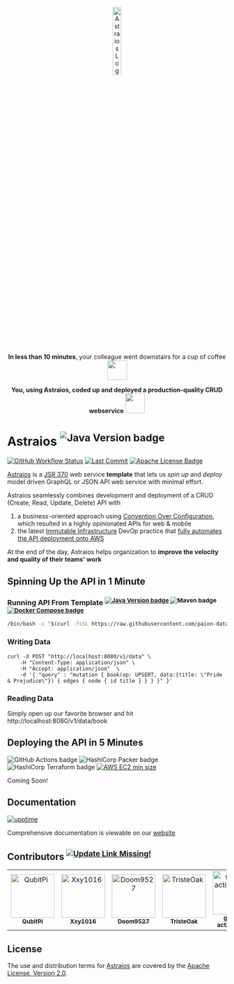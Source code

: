 <div align="center">
<img width="20%" alt="Astraios Logo" src="./docs/static/img/logo.png">
</div>

<div align="center">

<b>In less than 10 minutes</b>, your colleague went downstairs for a cup of coffee <img src="https://github.com/paion-data/astraios/assets/16126939/414e01bc-082d-4cc1-8478-b53c8c817943" width="45px" />

<b>You, using Astraios, coded up and deployed a production-quality CRUD webservice</b> <img src="https://github.com/paion-data/astraios/assets/16126939/283b3171-d960-4d53-8524-5eb6d97f4185" width="45px" />

</div>

Astraios <sup>![Java Version badge][Java Version badge]</sup>
========

[![GitHub Workflow Status][GitHub Workflow Status badge]][GitHub Workflow Status URL]
[![Last Commit][GitHub Last Commit badge]][GitHub Last Commit URL]
[![Apache License Badge]][Apache License, Version 2.0]

[Astraios] is a [JSR 370] web service **template** that lets us _spin up_ and _deploy_ model driven GraphQL or JSON API
web service with minimal effort.

Astraios seamlessly combines development and deployment of a CRUD (Create, Read, Update, Delete) API with

1. a business-oriented approach using [Convention Over Configuration](https://en.wikipedia.org/wiki/Convention_over_configuration), which resulted in a highly opinionated APIs for web & mobile
2. the latest
   [Immutable Infrastructure](https://www.hashicorp.com/resources/what-is-mutable-vs-immutable-infrastructure)
   DevOp practice that
   [fully automates the API deployment onto
  AWS](https://qubitpi.github.io/hashicorp-aws/)

At the end of the day, Astraios helps organization to **improve the velocity and quality of their teams' work**

Spinning Up the API in 1 Minute
-------------------------------

### Running API From Template <sup>[![Java Version badge][Java Version badge]](https://paion-data.github.io/astraios/docs/setup#installing-java--maven-on-mac) ![Maven badge][Maven badge] [![Docker Compose badge][Docker Compose badge]](https://docs.docker.com/engine/install/)</sup>

```bash
/bin/bash -c "$(curl -fsSL https://raw.githubusercontent.com/paion-data/astraios/master/quickstart.sh)"
```

### Writing Data

```curl
curl -X POST "http://localhost:8080/v1/data" \
    -H "Content-Type: application/json" \
    -H "Accept: application/json"  \
    -d '{ "query" : "mutation { book(op: UPSERT, data:{title: \"Pride & Prejudice\"}) { edges { node { id title } } } }" }'
```

### Reading Data

<!-- markdown-link-check-disable -->
Simply open up our favorite browser and hit http://localhost:8080/v1/data/book
<!-- markdown-link-check-enable -->

Deploying the API in 5 Minutes
------------------------------

![GitHub Actions badge][GitHub Actions badge]
![HashiCorp Packer badge][HashiCorp Packer badge]
![HashiCorp Terraform badge][HashiCorp Terraform badge]
[![AWS EC2 min size][AWS EC2 min size]](https://aws.amazon.com/ec2/instance-types/)

Coming Soon!

Documentation
-------------

[![upptime][upptime badge]][upptime url]

Comprehensive documentation is viewable on our [website][Documentation]

Contributors <sup>[![Update Link Missing!](https://img.shields.io/badge/Click%20To%20Update-00AA00.svg?style=for-the-badge&logo=githubactions&logoColor=white)](https://github.com/paion-data/astraios/actions/workflows/contributors.yml)</sup>
------------

<!-- readme: collaborators,contributors,bots -start -->
<table>
<tr>
    <td align="center">
        <a href="https://github.com/QubitPi">
            <img src="https://avatars.githubusercontent.com/u/16126939?v=4" width="100;" alt="QubitPi"/>
            <br />
            <sub><b>QubitPi</b></sub>
        </a>
    </td>
    <td align="center">
        <a href="https://github.com/Xxy1016">
            <img src="https://avatars.githubusercontent.com/u/125425805?v=4" width="100;" alt="Xxy1016"/>
            <br />
            <sub><b>Xxy1016</b></sub>
        </a>
    </td>
    <td align="center">
        <a href="https://github.com/Doom9527">
            <img src="https://avatars.githubusercontent.com/u/164460473?v=4" width="100;" alt="Doom9527"/>
            <br />
            <sub><b>Doom9527</b></sub>
        </a>
    </td>
    <td align="center">
        <a href="https://github.com/TristeOak">
            <img src="https://avatars.githubusercontent.com/u/100420496?v=4" width="100;" alt="TristeOak"/>
            <br />
            <sub><b>TristeOak</b></sub>
        </a>
    </td>
    <td align="center">
        <a href="https://github.com/github-actions[bot]">
            <img src="https://avatars.githubusercontent.com/in/15368?v=4" width="100;" alt="github-actions[bot]"/>
            <br />
            <sub><b>github-actions[bot]</b></sub>
        </a>
    </td></tr>
</table>
<!-- readme: collaborators,contributors,bots -end -->

License
-------

The use and distribution terms for [Astraios] are covered by the [Apache License, Version 2.0].

[Apache License Badge]: https://img.shields.io/badge/Apache%202.0-F25910.svg?style=for-the-badge&logo=Apache&logoColor=white
[Apache License, Version 2.0]: http://www.apache.org/licenses/LICENSE-2.0.html
[Astraios]: https://astraios.io
[AWS EC2 min size]: https://img.shields.io/badge/EC2-%E2%89%A5t2.small-FF9902?style=for-the-badge&logo=amazonec2&logoColor=white

[Documentation]: https://paion-data.github.io/astraios/
[Docker Compose badge]: https://img.shields.io/badge/Docker%20Compose-2596EC?style=for-the-badge&logo=docker&logoColor=white

[GitHub Actions badge]: https://img.shields.io/badge/GitHub%20Actions-2088FF?style=for-the-badge&logo=githubactions&logoColor=white
[GitHub Last Commit badge]: https://img.shields.io/github/last-commit/paion-data/astraios/master?logo=github&style=for-the-badge
[GitHub Last Commit URL]: https://github.com/paion-data/astraios/commits/master/
[GitHub Workflow Status badge]: https://img.shields.io/github/actions/workflow/status/paion-data/astraios/ci-cd.yml?branch=master&logo=github&style=for-the-badge
[GitHub Workflow Status URL]: https://github.com/paion-data/astraios/actions/workflows/ci-cd.yml

[HashiCorp Packer badge]: https://img.shields.io/badge/Packer-02A8EF?style=for-the-badge&logo=Packer&logoColor=white
[HashiCorp Terraform badge]: https://img.shields.io/badge/Terraform-7B42BC?style=for-the-badge&logo=terraform&logoColor=white

[Maven badge]: https://img.shields.io/badge/Maven-DF5931?style=for-the-badge&logo=apachemaven&logoColor=white

[Java Version badge]: https://img.shields.io/badge/Java-17-brightgreen?style=for-the-badge&logo=OpenJDK&logoColor=white

[JSR 370]: https://jcp.org/en/jsr/detail?id=370

<!-- markdown-link-check-disable -->

[upptime badge]: https://img.shields.io/endpoint?style=for-the-badge&url=https://raw.githubusercontent.com/paion-data/paion-data-service-status/master/api/astraios/uptime.json
[upptime url]: https://paion-data.github.io/paion-data-service-status/history/astraios

<!-- markdown-link-check-enable -->
